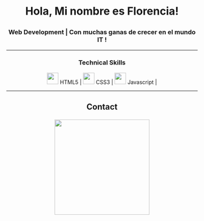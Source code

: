 <!--### Hi there 👋 -->
<!--
<img src="https://vars.hotjar.com/box-25a418976ea02a6f393fbbe77cec94bb.html" height='250' width=100%/>-->

# <P align=center>Hola, Mi nombre es Florencia! </p>
### <p align=center> Web Development | Con muchas ganas de crecer en el mundo IT !</p>
---
### <p align=center>Technical Skills</p>

<p align="center">
 <img src='https://user-images.githubusercontent.com/69270095/124947179-fe301180-dfe5-11eb-8495-338bade70395.png' width="30vw"/> HTML5  |
 <img src='https://user-images.githubusercontent.com/69270095/124946896-c4f7a180-dfe5-11eb-9a47-03c1091c5bda.png' width="30vw"/> CSS3 |
 <img src='https://user-images.githubusercontent.com/69270095/124473337-92e00880-dd75-11eb-8439-6a8077f457d2.png' width="30vw"/> Javascript | 
</p>

<!--
## <p align=center> Stats </p>
<p align="center">
<img src='https://github-readme-stats.vercel.app/api?username=Facundo-Vaena&show_icons=true&theme=tokyonight' />
<br></br>
<img src=https://github-readme-stats.vercel.app/api/top-langs/?username=Facundo-Vaena&theme=tokyonight />
</p> -->

---
## <p align=center>Contact</p>
<p align='center'>
<a href='https://www.linkedin.com/in/florencia-i-tencha/'><img src='https://img.flaticon.com/icons/png/512/174/174857.png?size=1200x630f&pad=10,10,10,10&ext=png&bg=FFFFFFFF' width='250px'/></a>
</p>

<!-- *florenciia/florenciia* is a ✨ special ✨ repository because its `README.md` (this file) appears on your GitHub profile. -->
